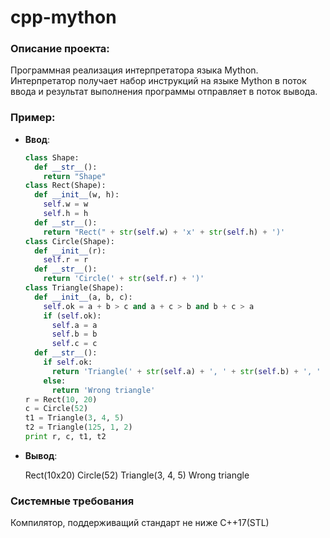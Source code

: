 # cpp-mython
### Описание проекта:
Программная реализация интерпретатора языка Mython. Интерпретатор получает набор инструкций на языке Mython в поток ввода и результат выполнения программы отправляет в поток вывода.

### Пример:
* **Ввод**:
   ```python
   class Shape:
     def __str__():
       return "Shape"
   class Rect(Shape):
     def __init__(w, h):
       self.w = w
       self.h = h
     def __str__():
       return "Rect(" + str(self.w) + 'x' + str(self.h) + ')'
   class Circle(Shape):
     def __init__(r):
       self.r = r
     def __str__():
       return 'Circle(' + str(self.r) + ')'
   class Triangle(Shape):
     def __init__(a, b, c):
       self.ok = a + b > c and a + c > b and b + c > a
       if (self.ok):
         self.a = a
         self.b = b
         self.c = c
     def __str__():
       if self.ok:
         return 'Triangle(' + str(self.a) + ', ' + str(self.b) + ', ' + str(self.c) + ')'
       else:
         return 'Wrong triangle'
   r = Rect(10, 20)
   c = Circle(52)
   t1 = Triangle(3, 4, 5)
   t2 = Triangle(125, 1, 2)
   print r, c, t1, t2
   ```
* **Вывод**:
 
   Rect(10x20) Circle(52) Triangle(3, 4, 5) Wrong triangle
   
### Системные требования
Компилятор, поддерживащий стандарт не ниже C++17(STL)
